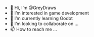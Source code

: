 - 👋 Hi, I’m @GreyDraws
- 👀 I’m interested in game development
- 🌱 I’m currently learning Godot
- 💞️ I’m looking to collaborate on ...
- 📫 How to reach me ...

<!---
GreyDraws/GreyDraws is a ✨ special ✨ repository because its `README.md` (this file) appears on your GitHub profile.
You can click the Preview link to take a look at your changes.
--->
